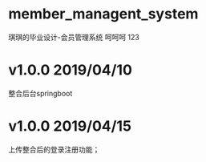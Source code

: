 # member_managent_system
琪琪的毕业设计-会员管理系统
呵呵呵
123
# v1.0.0 2019/04/10
整合后台springboot
# v1.0.0 2019/04/15
上传整合后的登录注册功能；
